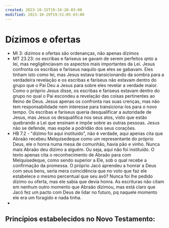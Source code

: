 ```yaml
---
created: 2023-10-15T19:34:28-03:00
modified: 2023-10-29T19:51:05-03:00
---
```


# Dízimos e ofertas

- Ml 3: dizimos e ofertas são ordenanças, não apenas dízimos
- MT 23.23: os escribas e fariseus se gavam de serem perfeitos qnto a lei, mas negligênciavam os aspectos mais importantes da Lei. Jesus confronta os escribas e fariseus naquilo que eles se gabavam. Eles tinham isto como lei, mas Jesus estava transicionando da sombra para a verdadeira revelação e os escribas e fariseus não estavam dentro do grupo que o Pai Deu a Jesus para sobre eles revelar a verdade maior. Como o próprio Jesus disse, os escribas e fariseus estavam dentro do grupo no qual o Pai escondeu a revelação das coisas pertinentes ao Reino de Deus. Jesus apenas os confronta nas suas crenças, mas não tem responsabilidade nem interesse para transiciona-los para o novo tempo. Os escribas e fariseus queria desqualificar a autoridade de Jesus, mas Jesus os desqualifica nos seus atos, visto que estão quebrando a Lei que ensinam e impõe sobre as outras pessoas. Jesus não se defende, mas expõe a podridão dos seus corações.
- HB 7.2 - "dízimo foi aqui instituído", não é verdade, aqui apenas cita que Abraão recebeu Melquisedeque como um representante do próprio Deus, ele o honra numa mesa de comunhão, havia pão e vinho. Nunca mais Abraão deu dízimo a alguém. Ou seja, aqui não foi instituído. O texto apenas cita o reconhecimento de Abraão para com Melquisedeque, como sendo superior a Ele, sob o qual recebe a confirmação da promessa. O próprio Jacó aprendeu a honrar a Deus com seus bens, seria mera coincidência que no voto que faz ele estabelece o mesmo percentual que seu avô? Nunca foi lhe pedido dízimo ou oferta, mas ele sabia que devia honra. As escrituras não citam em nenhum outro momento que Abraão dizimou, mas está claro que Jacó fez um pacto com Deus de lidar no futuro, pq naquele momento ele era um foragido e nada tinha.
-

Princípios estabelecidos no Novo Testamento:
-
